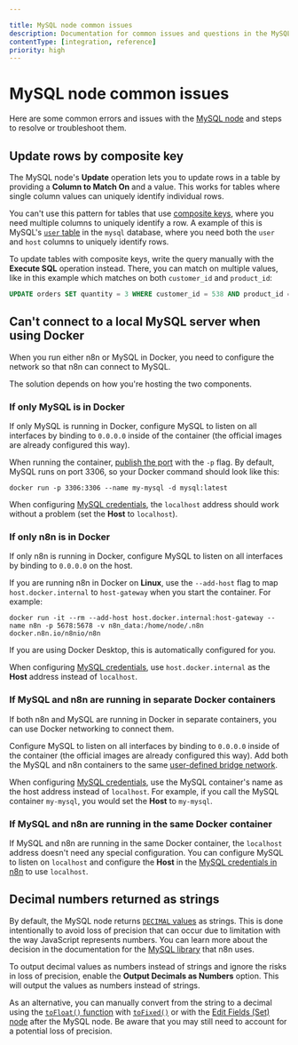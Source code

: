 ```yaml
---

title: MySQL node common issues
description: Documentation for common issues and questions in the MySQL node in n8n, a workflow automation platform. Includes details of the issue and suggested solutions.
contentType: [integration, reference]
priority: high
---
```


# MySQL node common issues

Here are some common errors and issues with the [MySQL node](/integrations/builtin/app-nodes/n8n-nodes-base.mysql/index.md) and steps to resolve or troubleshoot them.

## Update rows by composite key

The MySQL node's **Update** operation lets you to update rows in a table by providing a **Column to Match On** and a value. This works for tables where single column values can uniquely identify individual rows.

You can't use this pattern for tables that use [composite keys](https://en.wikipedia.org/wiki/Composite_key), where you need multiple columns to uniquely identify a row. A example of this is MySQL's [`user` table](https://mariadb.com/kb/en/mysql-user-table/) in the `mysql` database, where you need both the `user` and `host` columns to uniquely identify rows.

To update tables with composite keys, write the query manually with the **Execute SQL** operation instead. There, you can match on multiple values, like in this example which matches on both `customer_id` and `product_id`: 

```sql
UPDATE orders SET quantity = 3 WHERE customer_id = 538 AND product_id = 800;
```

## Can't connect to a local MySQL server when using Docker

When you run either n8n or MySQL in Docker, you need to configure the network so that n8n can connect to MySQL.

The solution depends on how you're hosting the two components.

### If only MySQL is in Docker

If only MySQL is running in Docker, configure MySQL to listen on all interfaces by binding to `0.0.0.0` inside of the container (the official images are already configured this way).

When running the container, [publish the port](https://docs.docker.com/get-started/docker-concepts/running-containers/publishing-ports/) with the `-p` flag. By default, MySQL runs on port 3306, so your Docker command should look like this:

```shell
docker run -p 3306:3306 --name my-mysql -d mysql:latest
```

When configuring [MySQL credentials](/integrations/builtin/credentials/mysql.md), the `localhost` address should work without a problem (set the **Host** to `localhost`).

### If only n8n is in Docker

If only n8n is running in Docker, configure MySQL to listen on all interfaces by binding to `0.0.0.0` on the host.

If you are running n8n in Docker on **Linux**, use the `--add-host` flag to map `host.docker.internal` to `host-gateway` when you start the container. For example:

```shell
docker run -it --rm --add-host host.docker.internal:host-gateway --name n8n -p 5678:5678 -v n8n_data:/home/node/.n8n docker.n8n.io/n8nio/n8n
```

If you are using Docker Desktop, this is automatically configured for you.

When configuring [MySQL credentials](/integrations/builtin/credentials/mysql.md), use `host.docker.internal` as the **Host** address instead of `localhost`.

### If MySQL and n8n are running in separate Docker containers

If both n8n and MySQL are running in Docker in separate containers, you can use Docker networking to connect them.

Configure MySQL to listen on all interfaces by binding to `0.0.0.0` inside of the container (the official images are already configured this way). Add both the MySQL and n8n containers to the same [user-defined bridge network](https://docs.docker.com/engine/network/drivers/bridge/).

When configuring [MySQL credentials](/integrations/builtin/credentials/mysql.md), use the MySQL container's name as the host address instead of `localhost`. For example, if you call the MySQL container `my-mysql`, you would set the **Host** to `my-mysql`.

### If MySQL and n8n are running in the same Docker container

If MySQL and n8n are running in the same Docker container, the `localhost` address doesn't need any special configuration. You can configure MySQL to listen on `localhost` and configure the **Host** in the [MySQL credentials in n8n](/integrations/builtin/credentials/ollama.md) to use `localhost`.

## Decimal numbers returned as strings

By default, the MySQL node returns [`DECIMAL` values](https://dev.mysql.com/doc/refman/8.4/en/fixed-point-types.html) as strings. This is done intentionally to avoid loss of precision that can occur due to limitation with the way JavaScript represents numbers. You can learn more about the decision in the documentation for the [MySQL library](https://sidorares.github.io/node-mysql2/docs/api-and-configurations) that n8n uses.

To output decimal values as numbers instead of strings and ignore the risks in loss of precision, enable the **Output Decimals as Numbers** option. This will output the values as numbers instead of strings.

As an alternative, you can manually	convert from the string to a decimal using the [`toFloat()` function](/code/builtin/data-transformation-functions/strings.md#string-toFloat) with [`toFixed()`](https://developer.mozilla.org/en-US/docs/Web/JavaScript/Reference/Global_Objects/Number/toFixed) or with the [Edit Fields (Set) node](/integrations/builtin/core-nodes/n8n-nodes-base.set.md) after the MySQL node. Be aware that you may still need to account for a potential loss of precision.
